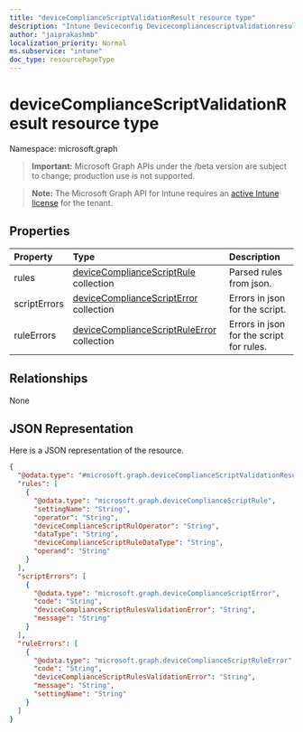 ```yaml
---
title: "deviceComplianceScriptValidationResult resource type"
description: "Intune Deviceconfig Devicecompliancescriptvalidationresult Resources ."
author: "jaiprakashmb"
localization_priority: Normal
ms.subservice: "intune"
doc_type: resourcePageType
---
```


# deviceComplianceScriptValidationResult resource type

Namespace: microsoft.graph

> **Important:** Microsoft Graph APIs under the /beta version are subject to change; production use is not supported.

> **Note:** The Microsoft Graph API for Intune requires an [active Intune license](https://go.microsoft.com/fwlink/?linkid=839381) for the tenant.



## Properties
|Property|Type|Description|
|:---|:---|:---|
|rules|[deviceComplianceScriptRule](../resources/intune-deviceconfig-devicecompliancescriptrule.md) collection|Parsed rules from json.|
|scriptErrors|[deviceComplianceScriptError](../resources/intune-deviceconfig-devicecompliancescripterror.md) collection|Errors in json for the script.|
|ruleErrors|[deviceComplianceScriptRuleError](../resources/intune-deviceconfig-devicecompliancescriptruleerror.md) collection|Errors in json for the script for rules.|

## Relationships
None

## JSON Representation
Here is a JSON representation of the resource.
<!-- {
  "blockType": "resource",
  "@odata.type": "microsoft.graph.deviceComplianceScriptValidationResult"
}
-->
``` json
{
  "@odata.type": "#microsoft.graph.deviceComplianceScriptValidationResult",
  "rules": [
    {
      "@odata.type": "microsoft.graph.deviceComplianceScriptRule",
      "settingName": "String",
      "operator": "String",
      "deviceComplianceScriptRulOperator": "String",
      "dataType": "String",
      "deviceComplianceScriptRuleDataType": "String",
      "operand": "String"
    }
  ],
  "scriptErrors": [
    {
      "@odata.type": "microsoft.graph.deviceComplianceScriptError",
      "code": "String",
      "deviceComplianceScriptRulesValidationError": "String",
      "message": "String"
    }
  ],
  "ruleErrors": [
    {
      "@odata.type": "microsoft.graph.deviceComplianceScriptRuleError",
      "code": "String",
      "deviceComplianceScriptRulesValidationError": "String",
      "message": "String",
      "settingName": "String"
    }
  ]
}
```
